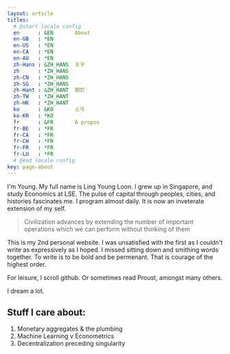 ```yaml
---
layout: article
titles:
  # @start locale config
  en      : &EN       About
  en-GB   : *EN
  en-US   : *EN
  en-CA   : *EN
  en-AU   : *EN
  zh-Hans : &ZH_HANS  关于
  zh      : *ZH_HANS
  zh-CN   : *ZH_HANS
  zh-SG   : *ZH_HANS
  zh-Hant : &ZH_HANT  關於
  zh-TW   : *ZH_HANT
  zh-HK   : *ZH_HANT
  ko      : &KO       소개
  ko-KR   : *KO
  fr      : &FR       À propos
  fr-BE   : *FR
  fr-CA   : *FR
  fr-CH   : *FR
  fr-FR   : *FR
  fr-LU   : *FR
  # @end locale config
key: page-about
---
```



I'm Young. My full name is Ling Young Loon. I grew up in Singapore, and study Economics at LSE. The pulse of capital through peoples, cities, and histories fascinates me. I program almost daily. It is now an inveterate extension of my self.

> Civilization advances by extending the number of important operations which we can perform without thinking of them

This is my 2nd personal website. I was unsatisfied with the first as I couldn't write as expressively as I hoped. I missed sitting down and smithing words together. To write is to be bold and be permenant. That is courage of the highest order.

For leisure, I scroll github. Or sometimes read Proust, amongst many others.

I dream a lot.

## Stuff I care about:
1. Monetary aggregates & the plumbing
2. Machine Learning v Econometrics
3. Decentralization preceding singularity
